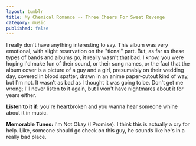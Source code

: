 ```yaml
---
layout: tumblr
title: My Chemical Romance -- Three Cheers For Sweet Revenge
category: music
published: false
---
```


I really don't have anything interesting to say. This album was very emotional, with slight reservation on the "tional" part. But, as far as these types of bands and albums go, it really wasn't that bad. I know, you were hoping I'd make fun of their sound, or their song names, or the fact that the album cover is a picture of a guy and a girl, presumably on their wedding day, covered in blood spatter, drawn in an anime paper-cutout kind of way, but I'm not. It wasn't as bad as I thought it was going to be. Don't get me wrong; I'll never listen to it again, but I won't have nightmares about it for years either.

**Listen to it if:** you're heartbroken and you wanna hear someone whine about it in music.

**Memorable Tunes:** I'm Not Okay (I Promise). I think this is actually a cry for help. Like, someone should go check on this guy, he sounds like he's in a really bad place.

